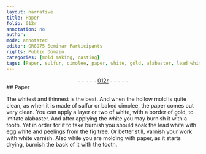 ```yaml
---
layout: narrative
title: Paper
folio: 012r
annotation: no
author:
mode: annotated
editor: GR8975 Seminar Participants
rights: Public Domain
categories: [mold making, casting]
tags: [Paper, sulfur, cimolee, paper, white, gold, alabaster, lead white, egg white, fig tree, white varnish]
---
```


 <div class="folio" align="center">- - - - - <a href="http://gallica.bnf.fr/ark:/12148/btv1b10500001g/f29.image" target="_blank">012r</a> - - - - - </div> 
##  <span class="material">Paper</span> 

 
 <span class="activity"></span> <span class="activity"></span>  The <span class="color">whitest</span> and thinnest is the best. And when the <span class="tool">hollow mold</span> is quite clean, as when it is made of <span class="material">sulfur</span> or <span class="material_format">baked <span class="material">cimolee</span></span>, the <span class="material">paper</span> comes out very clean. You can apply a layer or two of <span class="material"><span class="color">white</span></span>, with a border of <span class="material">gold</span>, to imitate <span class="material">alabaster</span>. And after applying the <span class="material"><span class="color">white</span></span> you may burnish it with a <span class="tool">tooth</span>.  Yet in order for it to take burnish you should soak the <span class="material">lead <span class="color">white</span></span> with <span class="material">egg white</span> and <span class="material_format">peelings from the <span class="material"><span class="plant">fig tree</span></span></span>. Or better still, varnish your work with <span class="material"><span class="color">white</span> varnish</span>. Also while you are molding with <span class="material">paper</span>, as it starts drying, burnish the back of it with the <span class="tool">tooth</span>. 
 